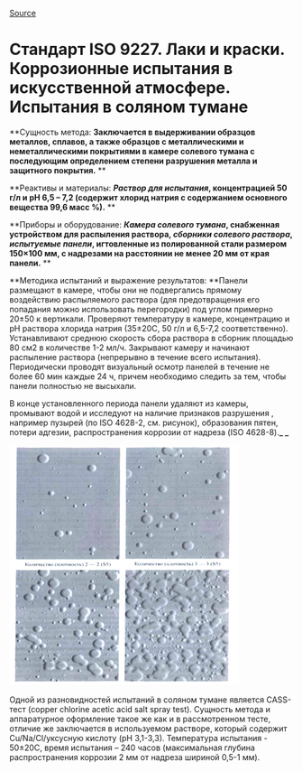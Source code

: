 
[Source](http://vseokraskah.net/standart-iso-9227 "Permalink to Стандарт ISO 9227. Лаки и краски. Коррозионные испытания в искусственной атмосфере. Испытания в соляном тумане")

# Стандарт ISO 9227. Лаки и краски. Коррозионные испытания в искусственной атмосфере. Испытания в соляном тумане

**Сущность метода: **Заключается в выдерживании образцов металлов, сплавов, а также образцов с металлическими и неметаллическими покрытиями в камере солевого тумана с последующим определением степени разрушения металла и защитного покрытия.** **

**Реактивы и материалы: **_Раствор для испытания_, концентрацией  50 г/л и рН 6,5 – 7,2 (содержит хлорид натрия с содержанием основного вещества 99,6 масс %).** **

**Приборы и оборудование: **_Камера солевого тумана_, снабженная устройством для распыления раствора, _сборники солевого раствора_, _испытуемые панели_, игтовленные из полированной стали размером 150×100 мм, с надрезами на расстоянии не менее 20 мм от края панели.** **

**Методика испытаний и выражение результатов: **Панели размещают  в камере, чтобы они не подвергались прямому воздействию  распыляемого раствора (для предотвращения его попадания можно  использовать перегородки) под углом примерно 20±50 к вертикали.  Проверяют температуру в камере, концентрацию и рН раствора хлорида натрия (35±20С, 50 г/л и 6,5-7,2 соответственно). Устанавливают среднюю скорость сбора раствора в сборник площадью 80 см2 в количестве 1-2 мл/ч. Закрывают камеру и начинают распыление раствора (непрерывно в течение всего испытания). Периодически проводят визуальный осмотр панелей в  течение не более 60 мин каждые 24 ч, причем необходимо следить за тем, чтобы панели полностью не высыхали.

В конце установленного периода панели удаляют из камеры, промывают водой и исследуют на наличие признаков разрушения , например пузырей (по ISO 4628-2, см. рисунок), образования пятен, потери адгезии, распространения коррозии от надреза (ISO 4628-8).**_ _**

![Стандарт ISO 9227. Лаки и краски. Коррозионные испытания в искусственной атмосфере. Испытания в соляном тумане][1]

Одной из разновидностей испытаний в соляном тумане является CASS-тест (copper chlorine acetic acid salt spray test). Сущность метода и аппаратурное оформление такое же как и в рассмотренном тесте, отличие же заключается            в используемом растворе, который содержит Cu/Na/Cl/уксусную кислоту (рН 3,1-3,3). Температура испытания - 50±20С, время испытания – 240 часов (максимальная глубина распространения коррозии 2 мм от надреза шириной 0,5-1 мм).

[1]: /img/ISO-9227.jpg "Стандарт ISO 9227. Лаки и краски. Коррозионные испытания в искусственной атмосфере. Испытания в соляном тумане"

  